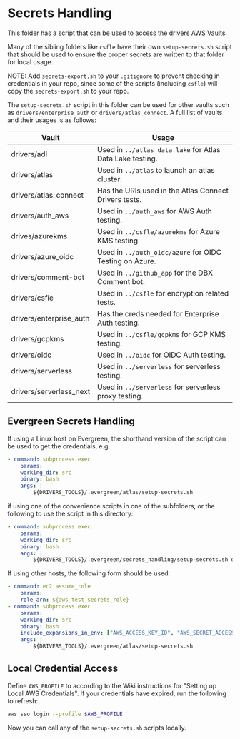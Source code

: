 # Secrets Handling

This folder has a script that can be used to access the drivers [AWS Vaults](https://wiki.corp.mongodb.com/display/DRIVERS/Using+AWS+Secrets+Manager+to+Store+Testing+Secrets).

Many of the sibling folders like `csfle` have their own `setup-secrets.sh` script that should be used
to ensure the proper secrets are written to that folder for local usage.

NOTE: Add `secrets-export.sh` to your `.gitignore` to prevent checking in credentials in your repo,
since some of the scripts (including `csfle`) will copy the `secrets-export.sh` to your repo.

The `setup-secrets.sh` script in this folder can be used for other vaults such as `drivers/enterprise_auth` or
`drivers/atlas_connect`.  A full list of vaults and their usages is as follows:

| Vault                     | Usage |
| -----                     | ------|
| drivers/adl               | Used in `../atlas_data_lake` for Atlas Data Lake testing. |
| drivers/atlas             | Used in `../atlas` to launch an atlas cluster. |
| drivers/atlas_connect     | Has the URIs used in the Atlas Connect Drivers tests. |
| drivers/auth_aws          | Used in `../auth_aws`  for AWS Auth testing. |
| drives/azurekms           | Used in `../csfle/azurekms` for Azure KMS testing. |
| drivers/azure_oidc        | Used in `../auth_oidc/azure` for OIDC Testing on Azure. |
| drivers/comment-bot       | Used in `../github_app` for the DBX Comment bot. |
| drivers/csfle             | Used in `../csfle` for encryption related tests. |
| drivers/enterprise_auth   | Has the creds needed for Enterprise Auth testing. |
| drivers/gcpkms            | Used in `../csfle/gcpkms` for GCP KMS testing. |
| drivers/oidc              | Used in `../oidc` for OIDC Auth testing. |
| drivers/serverless        | Used in `../serverless` for serverless testing. |
| drivers/serverless_next   | Used in `../serverless` for serverless proxy testing. |

## Evergreen Secrets Handling

If using a Linux host on Evergreen, the shorthand version of the script can be used to get the credentials, e.g.

```yaml
- command: subprocess.exec
    params:
    working_dir: src
    binary: bash
    args: |
        ${DRIVERS_TOOLS}/.evergreen/atlas/setup-secrets.sh
```

if using one of the convenience scripts in one of the subfolders, or the following to use the
script in this directory:

```yaml
- command: subprocess.exec
    params:
    working_dir: src
    binary: bash
    args: |
        ${DRIVERS_TOOLS}/.evergreen/secrets_handling/setup-secrets.sh drivers/enterprise_auth
```

If using other hosts, the following form should be used:

```yaml
- command: ec2.assume_role
    params:
    role_arn: ${aws_test_secrets_role}
- command: subprocess.exec
    params:
    working_dir: src
    binary: bash
    include_expansions_in_env: ["AWS_ACCESS_KEY_ID", "AWS_SECRET_ACCESS_KEY", "AWS_SESSION_TOKEN"]
    args: |
        ${DRIVERS_TOOLS}/.evergreen/atlas/setup-secrets.sh
```

## Local Credential Access

Define `AWS_PROFILE` to according to the Wiki instructions for "Setting up Local AWS Credentials".
If your credentials have expired, run the following to refresh:

```bash
aws sso login --profile $AWS_PROFILE
```

Now you can call any of the `setup-secrets.sh` scripts locally.
